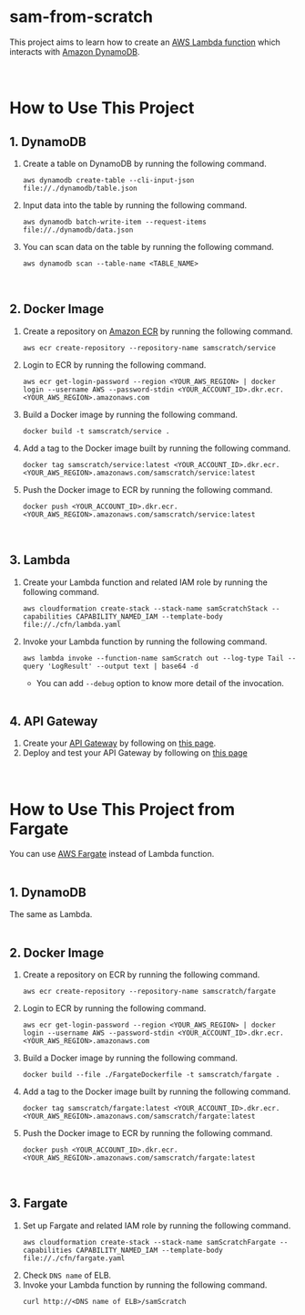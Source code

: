 # sam-from-scratch

This project aims to learn how to create an [AWS Lambda function](https://aws.amazon.com/lambda/) which interacts with [Amazon DynamoDB](https://aws.amazon.com/dynamodb/).
<br><br><br>



# How to Use This Project

## 1. DynamoDB
1. Create a table on DynamoDB by running the following command.
    ```
    aws dynamodb create-table --cli-input-json file://./dynamodb/table.json
    ```
1. Input data into the table by running the following command.
    ```
    aws dynamodb batch-write-item --request-items file://./dynamodb/data.json
    ```
1. You can scan data on the table by running the following command.
    ```
    aws dynamodb scan --table-name <TABLE_NAME>
    ```
<br>


## 2. Docker Image
1. Create a repository on [Amazon ECR](https://aws.amazon.com/ecr/) by running the following command.
    ```
    aws ecr create-repository --repository-name samscratch/service
    ```
1. Login to ECR by running the following command.
    ```
    aws ecr get-login-password --region <YOUR_AWS_REGION> | docker login --username AWS --password-stdin <YOUR_ACCOUNT_ID>.dkr.ecr.<YOUR_AWS_REGION>.amazonaws.com
    ```
1. Build a Docker image by running the following command.
    ```
    docker build -t samscratch/service .
    ```
1. Add a tag to the Docker image built by running the following command.
    ```
	docker tag samscratch/service:latest <YOUR_ACCOUNT_ID>.dkr.ecr.<YOUR_AWS_REGION>.amazonaws.com/samscratch/service:latest
    ```
1. Push the Docker image to ECR by running the following command.
    ```
	docker push <YOUR_ACCOUNT_ID>.dkr.ecr.<YOUR_AWS_REGION>.amazonaws.com/samscratch/service:latest
    ```
<br>


## 3. Lambda
1. Create your Lambda function and related IAM role by running the following command.
    ```
    aws cloudformation create-stack --stack-name samScratchStack --capabilities CAPABILITY_NAMED_IAM --template-body file://./cfn/lambda.yaml
    ```
1. Invoke your Lambda function by running the following command.
    ```
    aws lambda invoke --function-name samScratch out --log-type Tail --query 'LogResult' --output text | base64 -d
    ```
    - You can add `--debug` option to know more detail of the invocation.
<br><br>


## 4. API Gateway
1. Create your [API Gateway](https://aws.amazon.com/api-gateway/) by following on [this page](https://docs.aws.amazon.com/apigateway/latest/developerguide/api-gateway-create-api-as-simple-proxy-for-lambda.html#api-gateway-create-api-as-simple-proxy-for-lambda-build).
1. Deploy and test your API Gateway by following on [this page](https://docs.aws.amazon.com/apigateway/latest/developerguide/api-gateway-create-api-as-simple-proxy-for-lambda.html#api-gateway-create-api-as-simple-proxy-for-lambda-test)
<br><br><br>



# How to Use This Project from Fargate
You can use [AWS Fargate](https://aws.amazon.com/fargate/) instead of Lambda function.
<br><br>


## 1. DynamoDB
The same as Lambda.
<br><br>


## 2. Docker Image
1. Create a repository on ECR by running the following command.
    ```
    aws ecr create-repository --repository-name samscratch/fargate
    ```
1. Login to ECR by running the following command.
    ```
    aws ecr get-login-password --region <YOUR_AWS_REGION> | docker login --username AWS --password-stdin <YOUR_ACCOUNT_ID>.dkr.ecr.<YOUR_AWS_REGION>.amazonaws.com
    ```
1. Build a Docker image by running the following command.
    ```
    docker build --file ./FargateDockerfile -t samscratch/fargate .
    ```
1. Add a tag to the Docker image built by running the following command.
    ```
	docker tag samscratch/fargate:latest <YOUR_ACCOUNT_ID>.dkr.ecr.<YOUR_AWS_REGION>.amazonaws.com/samscratch/fargate:latest
    ```
1. Push the Docker image to ECR by running the following command.
    ```
	docker push <YOUR_ACCOUNT_ID>.dkr.ecr.<YOUR_AWS_REGION>.amazonaws.com/samscratch/fargate:latest
    ```
<br>


## 3. Fargate
1. Set up Fargate and related IAM role by running the following command.
    ```
    aws cloudformation create-stack --stack-name samScratchFargate --capabilities CAPABILITY_NAMED_IAM --template-body file://./cfn/fargate.yaml
    ```
1. Check `DNS name` of ELB.
1. Invoke your Lambda function by running the following command.
    ```
    curl http://<DNS name of ELB>/samScratch
    ```
<br><br>
